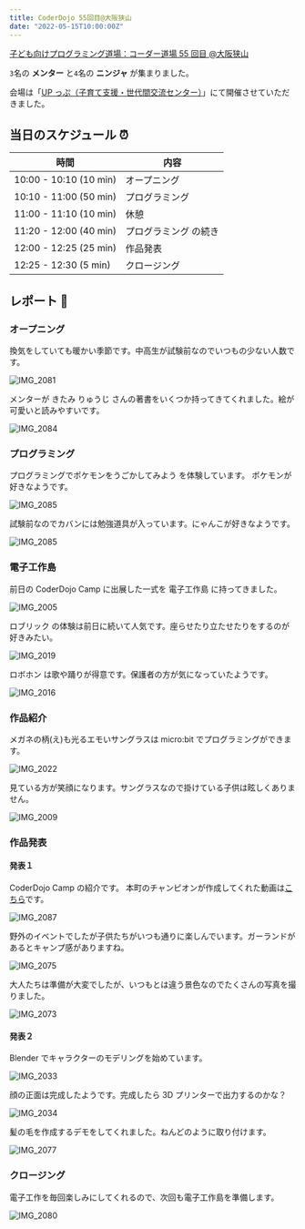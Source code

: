 ```yaml
---
title: CoderDojo 55回目@大阪狭山
date: "2022-05-15T10:00:00Z"
---
```


[子ども向けプログラミング道場：コーダー道場 55 回目 @大阪狭山](https://coderdojo-hommachi.doorkeeper.jp/events/136009)

`3`名の **メンター** と`4`名の **ニンジャ** が集まりました。

会場は「[UP っぷ（子育て支援・世代間交流センター）](http://www.city.osakasayama.osaka.jp/kosodate_kyoiku/kosodate/upp_kosodatesiensedaikankouryuusenta1/index.html)」にて開催させていただきました。

## 当日のスケジュール ⏰

| 時間                   | 内容                  |
| ---------------------- | --------------------- |
| 10:00 - 10:10 (10 min) | オープニング          |
| 10:10 - 11:00 (50 min) | プログラミング        |
| 11:00 - 11:10 (10 min) | 休憩                  |
| 11:20 - 12:00 (40 min) | プログラミング の続き |
| 12:00 - 12:25 (25 min) | 作品発表              |
| 12:25 - 12:30 (5 min)  | クロージング          |

## レポート 📝

### オープニング

換気をしていても暖かい季節です。中高生が試験前なのでいつもの少ない人数です。

![IMG_2081](./IMG_2081.jpg)

メンターが きたみ りゅうじ さんの著書をいくつか持ってきてくれました。絵が可愛いと読みやすいです。

![IMG_2084](./IMG_2084.jpg)

### プログラミング

プログラミングでポケモンをうごかしてみよう を体験しています。 ポケモンが好きなようです。

![IMG_2085](./IMG_2018.jpg)

試験前なのでカバンには勉強道具が入っています。にゃんこが好きなようです。

![IMG_2085](./IMG_2085.jpg)

### 電子工作島

前日の CoderDojo Camp に出展した一式を 電子工作島 に持ってきました。

![IMG_2005](./IMG_2005.jpg)

ロブリック の体験は前日に続いて人気です。座らせたり立たせたりをするのが好きみたい。

![IMG_2019](./IMG_2019.jpg)

ロボホン は歌や踊りが得意です。保護者の方が気になっていたようです。

![IMG_2016](./IMG_2016.jpg)

### 作品紹介

メガネの柄(え)も光るエモいサングラスは micro:bit でプログラミングができます。

![IMG_2022](./IMG_2022.jpg)

見ている方が笑顔になります。サングラスなので掛けている子供は眩しくありません。

![IMG_2009](./IMG_2009.jpg)

### 作品発表

#### 発表１

CoderDojo Camp の紹介です。 本町のチャンピオンが作成してくれた動画は[こちら](https://www.youtube.com/watch?v=UC2SPwX96bo)です。

![IMG_2087](./IMG_2087.jpg)

野外のイベントでしたが子供たちがいつも通りに楽しんでいます。ガーランドがあるとキャンプ感がありますね。

![IMG_2075](./IMG_2075.jpg)

大人たちは準備が大変でしたが、いつもとは違う景色なのでたくさんの写真を撮りました。

![IMG_2073](./IMG_2073.jpg)

#### 発表２

Blender でキャラクターのモデリングを始めています。

![IMG_2033](./IMG_2033.jpg)

顔の正面は完成したようです。完成したら 3D プリンターで出力するのかな？

![IMG_2034](./IMG_2034.jpg)

髪の毛を作成するデモをしてくれました。ねんどのように取り付けます。

![IMG_2077](./IMG_2077.jpg)

### クロージング

電子工作を毎回楽しみにしてくれるので、次回も電子工作島を準備します。

![IMG_2080](./IMG_2080.jpg)
